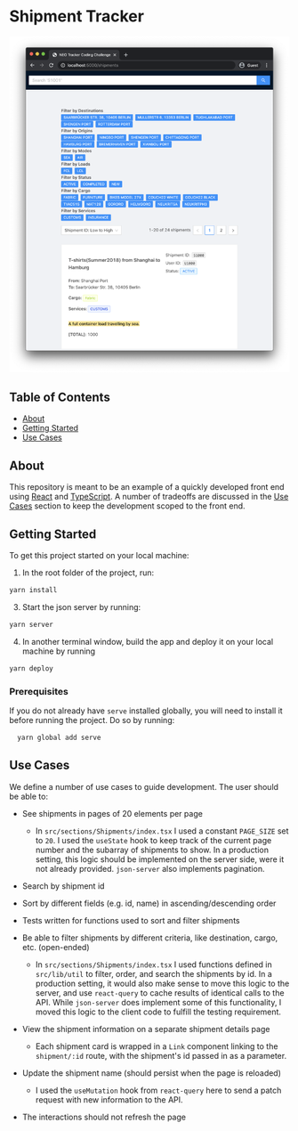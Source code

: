 # Shipment Tracker

![](public/assets/demo-screenshot.png)

## Table of Contents

- [About](#about)
- [Getting Started](#getting_started)
- [Use Cases](#use_cases)

## About <a name = "about"></a>

This repository is meant to be an example of a quickly developed front end using [React](https://reactjs.org/) and [TypeScript](https://www.typescriptlang.org/). A number of tradeoffs are discussed in the [Use Cases](#use_cases) section to keep the development scoped to the front end.

## Getting Started <a name = "getting_started"></a>

To get this project started on your local machine:

1. In the root folder of the project, run:

```bash
yarn install
```

3. Start the json server by running:

```bash
yarn server
```

4. In another terminal window, build the app and deploy it on your local machine by running

```bash
yarn deploy
```

### Prerequisites

If you do not already have `serve` installed globally, you will need to install it before running the project. Do so by running:

```bash
  yarn global add serve
```

## Use Cases <a name = "use_cases"></a>

We define a number of use cases to guide development. The user should be able to:

- See shipments in pages of 20 elements per page

  - In `src/sections/Shipments/index.tsx` I used a constant `PAGE_SIZE` set to `20`. I used the `useState` hook to keep track of the current page number and the subarray of shipments to show. In a production setting, this logic should be implemented on the server side, were it not already provided. `json-server` also implements pagination.

- Search by shipment id

- Sort by different fields (e.g. id, name) in ascending/descending order

- Tests written for functions used to sort and filter shipments

- Be able to filter shipments by different criteria, like destination, cargo, etc. (open-ended)

  - In `src/sections/Shipments/index.tsx` I used functions defined in `src/lib/util` to filter, order, and search the shipments by id. In a production setting, it would also make sense to move this logic to the server, and use `react-query` to cache results of identical calls to the API. While `json-server` does implement some of this functionality, I moved this logic to the client code to fulfill the testing requirement.

- View the shipment information on a separate shipment details page

  - Each shipment card is wrapped in a `Link` component linking to the `shipment/:id` route, with the shipment's id passed in as a parameter.

- Update the shipment name (should persist when the page is reloaded)

  - I used the `useMutation` hook from `react-query` here to send a patch request with new information to the API.

- The interactions should not refresh the page
